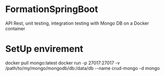 # FormationSpringBoot
API Rest, unit testing, integration testing with Mongo DB on a Docker container


# SetUp envirement

docker pull mongo:latest
docker run -p 27017:27017 -v /path/to/my/mongo/mongodb/db:/data/db --name crud-mongo -d mongo
